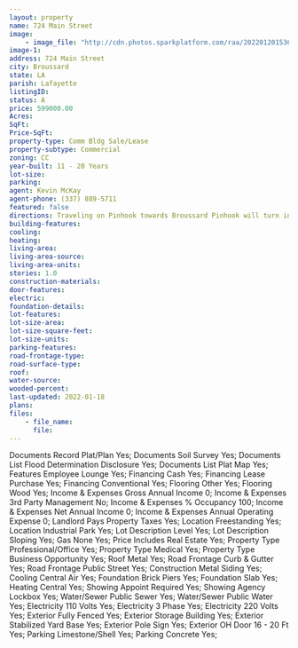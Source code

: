 ```yaml
---
layout: property
name: 724 Main Street 
image:
    - image_file: "http://cdn.photos.sparkplatform.com/raa/20220120153606900189000000.jpg"
image-1:
address: 724 Main Street
city: Broussard
state: LA
parish: Lafayette
listingID: 
status: A
price: 599000.00
Acres: 
SqFt: 
Price-SqFt: 
property-type: Comm Bldg Sale/Lease
property-subtype: Commercial
zoning: CC
year-built: 11 - 20 Years
lot-size: 
parking: 
agent: Kevin McKay
agent-phone: (337) 889-5711
featured: false
directions: Traveling on Pinhook towards Broussard Pinhook will turn into Main Street. Building and property is right after major intersection being built property is located on your left.
building-features: 
cooling: 
heating: 
living-area: 
living-area-source: 
living-area-units: 
stories: 1.0
construction-materials: 
door-features: 
electric: 
foundation-details: 
lot-features: 
lot-size-area: 
lot-size-square-feet: 
lot-size-units: 
parking-features: 
road-frontage-type: 
road-surface-type: 
roof: 
water-source: 
wooded-percent: 
last-updated: 2022-01-18
plans: 
files:
    - file_name:
      file:
---
```

Documents	Record Plat/Plan	Yes;
Documents	Soil Survey	Yes;
Documents List	Flood Determination Disclosure	Yes;
Documents List	Plat Map	Yes;
Features	Employee Lounge	Yes;
Financing	Cash	Yes;
Financing	Lease Purchase	Yes;
Financing	Conventional	Yes;
Flooring	Other	Yes;
Flooring	Wood	Yes;
Income & Expenses	Gross Annual Income	0;
Income & Expenses	3rd Party Management	No;
Income & Expenses	% Occupancy	100;
Income & Expenses	Net Annual Income	0;
Income & Expenses	Annual Operating Expense	0;
Landlord Pays	Property Taxes	Yes;
Location	Freestanding	Yes;
Location	Industrial Park	Yes;
Lot Description	Level	Yes;
Lot Description	Sloping	Yes;
Gas	None	Yes;
Price Includes	Real Estate	Yes;
Property Type	Professional/Office	Yes;
Property Type	Medical	Yes;
Property Type	Business Opportunity	Yes;
Roof	Metal	Yes;
Road Frontage	Curb & Gutter	Yes;
Road Frontage	Public Street	Yes;
Construction	Metal Siding	Yes;
Cooling	Central Air	Yes;
Foundation	Brick Piers	Yes;
Foundation	Slab	Yes;
Heating	Central	Yes;
Showing	Appoint Required	Yes;
Showing	Agency Lockbox	Yes;
Water/Sewer	Public Sewer	Yes;
Water/Sewer	Public Water	Yes;
Electricity	110 Volts	Yes;
Electricity	3 Phase	Yes;
Electricity	220 Volts	Yes;
Exterior	Fully Fenced	Yes;
Exterior	Storage Building	Yes;
Exterior	Stabilized Yard Base	Yes;
Exterior	Pole Sign	Yes;
Exterior	OH Door 16 - 20 Ft	Yes;
Parking	Limestone/Shell	Yes;
Parking	Concrete	Yes;

